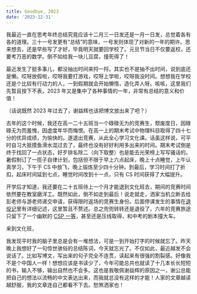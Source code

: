 ```yaml
---
title: Goodbye, 2023
date: '2023-12-31'
---
```


我最近一直在思考年终总结究竟应该十二月三一日发还是一月一日发，总觉着各有各的道理。三十一号发更有“总结”的意味，一号发则体现了对新的一年的期许。思来想去，还是早些写了才好，毕竟明天就要回学校了。元旦节当日不仅要返校，还要考万恶的数学。倒不如给我一块儿豆腐，撞死得了！

最近发生了挺多事儿，都没抽出时间来捋一捋。其实也不是抽不出时间，说到底还是懒。哎呀放假啦，哎呀我要打游戏，哎呀上学啦，哎呀我没时间。想想我在学校还是个比较有行动力的人，一到假期就会开始懒惰，造化弄人呀。咳咳，这里我们先暂且按下不表，2023 年又是集中了各种事情的一年，非常有总结的意义和价值！

（话说既然 2023 年过去了，谢益辉也该把博文放出来了吧？）

去年的这个时候，我还在高一二十五班当一个碌碌无为的竞赛生，颓废度日，因碌碌无为而羞愧，因虚度年华而悔恨。在高一上的期末考试中物理科目取得了四十七分的优异成绩，为愉快的。遂退出竞赛，从此全心学习文化课。话虽这样说，可平时自习大抵摸鱼滑水混过去了，最终也没有好好利用多出来的时间。期末考试倒是终于找回了一点状态，好歹排名除二（向下取整）也是能去光荣榜上写写骚话的。暑假制订了一揽子自律计划，包括但不限于早上六点起床，晚上十点睡觉，上午认真学习，下午于 CS 中放飞，晚上锻炼至少四十分钟。到最后，学习时间打了折扣，起床时间延到七点，睡觉时间改到十一点，只有 CS 时间获得了大幅提升。

开学后才知道，我还要在二十五班待上一个月才能退到文化班去，期间的竞赛时间依然要在教室磨洋工。既然如此，倒不如走到最后！说走就走，洒家当机立断去给彭老师与游老师递交申请，获得限时返场的竞赛生身份。后面停课发生的事情在[退役记](还没写)里有详细记述，这里暂且不赘述。总之兜兜转转还是退役了，六年的竞赛旅途只留下了一个幽默的 [CSP 一等](https://www.cirnovsky.net/articles/article-csp-2023)，甚至还是压线取得，和中考的剧本撞大车。

来到文化班，

我发现平时我的脑子里总是会有一堆想法，可是一到开始打字的时候就忘了。昨天晚上我想好了一句惊世骇俗的总结陈词，今天就忘光了。不仅如此，最近越发不会说话了。比如写博文，写出来的句子完全不连贯，读起来有很强的割裂感。好像我不是个中国人一样！想想应该是书读少了，今年可能总共也就读了十几本长长短短的书，输入不够，输出自然也不会多。这也是我敬佩谢益辉的原因之一，谢公总能把自己的想法以流畅的中文表达出来，而我就总没有这样的才能！人家的文章越读越舒服，我的文章连自己都看不下去。愁煞洒家也！
